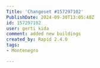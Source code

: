```yaml
---
Title: 'Changeset #157297102'
PublishDate: 2024-09-30T13:05:40Z
id: 157297102
user: gerti kida
comment: added new buildings
created_by: Rapid 2.4.0
tags:
- Montenegro

---
```

